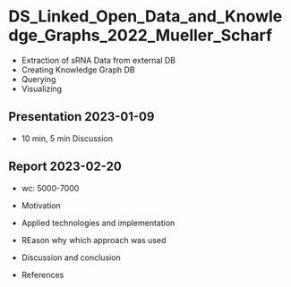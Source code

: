 # DS_Linked_Open_Data_and_Knowledge_Graphs_2022_Mueller_Scharf

- Extraction of sRNA Data from external DB
- Creating Knowledge Graph DB
- Querying
- Visualizing

## Presentation 2023-01-09
- 10  min, 5 min Discussion

## Report 2023-02-20
- wc: 5000-7000

- Motivation
- Applied technologies and implementation
- REason why which approach was used
- Discussion and conclusion
- References
